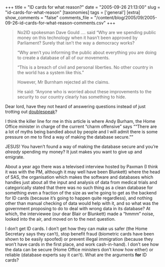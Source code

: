 +++
title = "ID cards for what reason?"
date = "2005-09-26 21:13:00"
slug = "id-cards-for-what-reason"
[taxonomies]
tags = ['general']
[extra]
show_comments = "false"
comments_file = "/content/blog/2005/09/2005-09-26-id-cards-for-what-reason-comments.csv"
+++

> No2ID spokesman Dave Gould …. said “Why are we spending public money on this technology when it hasn’t been approved by Parliament? Surely that isn’t the way a democracy works?
> 
> “Why aren’t you informing the public about everything you are doing to create a database of all of our movements.
> 
> “This is a breach of civil and personal liberties. No other country in the world has a system like this.”
> 
> However, Mr Burnham rejected all the claims.
> 
> He said: “Anyone who is worried about these improvements to the security to our country clearly has something to hide.

Dear lord, have they not heard of answering questions instead of just trotting out [doublespeak](http://en.wikipedia.org/wiki/Doublespeak)?

I think the killer line for me in this article is where Andy Burham, the Home Office minister in charge of the current “charm offensive” says <q>“There are a lot of myths being bandied about by people and I will admit there is some pressure on me to find a way of making the database secure.”</q>

JESUS! You haven’t found a way of making the database secure and you’re *already* spending my money? It just makes you want to give up and emigrate.

About a year ago there was a televised interview hosted by Paxman (I think it was with the PM, although it may well have been Blunkett) where the head of SAS, the organisation which makes the software and databases which handles just about all the input and analysis of data from medical trials and categorically stated that there was no such thing as a clean database for something even a fraction of the size as we’re going to get as the backend for ID cards (because it’s going to happen quite regardless), and nothing other than manual checking of data would help with it, and so what was the government proposing to do to deal with wrong data in its database? At which, the interviewee (our dear Blair or Blunkett) made a “hmmm” noise, looked into the air, and moved on to the next question.

I don’t get ID cards. I don’t get how they can make us safer (the Home Secretary says they can’t), stop benefit fraud (biometric cards have been shown to be easily spoofed) or prevent illegal immigration (because they won’t have cards in the first place, and work cash-in-hand). I don’t see how the data can be secure (Home Office ministers don’t know how either) or reliable (database experts say it can’t). What are the arguments **for** ID cards?
